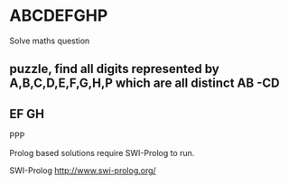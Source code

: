 # ABCDEFGHP
Solve maths question

puzzle, find all digits represented by A,B,C,D,E,F,G,H,P which are all distinct
  AB
 -CD
----
  EF
  GH
----
 PPP

Prolog based solutions require SWI-Prolog to run.

SWI-Prolog
	http://www.swi-prolog.org/
